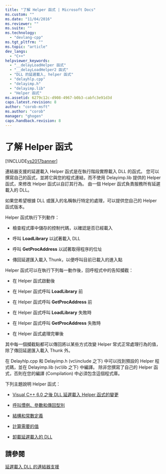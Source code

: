 ```yaml
---
title: "了解 Helper 函式 | Microsoft Docs"
ms.custom: ""
ms.date: "11/04/2016"
ms.reviewer: ""
ms.suite: ""
ms.technology: 
  - "devlang-cpp"
ms.tgt_pltfrm: ""
ms.topic: "article"
dev_langs: 
  - "C++"
helpviewer_keywords: 
  - "__delayLoadHelper 函式"
  - "__delayLoadHelper2 函式"
  - "DLL 的延遲載入, helper 函式"
  - "delayhlp.cpp"
  - "delayimp.h"
  - "delayimp.lib"
  - "Helper 函式"
ms.assetid: 6279c12c-d908-4967-b0b3-cabfc3e91d3d
caps.latest.revision: 8
author: "corob-msft"
ms.author: "corob"
manager: "ghogen"
caps.handback.revision: 8
---
```

# 了解 Helper 函式
[!INCLUDE[vs2017banner](../../assembler/inline/includes/vs2017banner.md)]

連結器支援的延遲載入 Helper 函式是在執行階段實際載入 DLL 的函式。  您可以撰寫自己的函式，並將它與您的程式連結，而不使用 Delayimp.lib 提供的 Helper 函式，來修改 Helper 函式以自訂其行為。  由一個 Helper 函式負責服務所有延遲載入的 DLL。  
  
 如果您希望根據 DLL 或匯入的名稱執行特定的處理，可以提供您自己的 Helper 函式版本。  
  
 Helper 函式執行下列動作：  
  
-   檢查程式庫中儲存的控制代碼，以確認是否已經載入  
  
-   呼叫 **LoadLibrary** 以試著載入 DLL  
  
-   呼叫 **GetProcAddress** 以試著取得程序的位址  
  
-   傳回延遲匯入載入 Thunk，以便呼叫目前已載入的進入點  
  
 Helper 函式可以在執行下列每一動作後，回呼程式中的告知攔截：  
  
-   在 Helper 函式啟動後  
  
-   在 Helper 函式呼叫 **LoadLibrary** 前  
  
-   在 Helper 函式呼叫 **GetProcAddress** 前  
  
-   在 Helper 函式呼叫 **LoadLibrary** 失敗時  
  
-   在 Helper 函式呼叫 **GetProcAddress** 失敗時  
  
-   在 Helper 函式處理完畢後  
  
 其中每一個攔截點都可以傳回將以某些方式改變 Helper 常式正常處理行為的值，除了傳回延遲匯入載入 Thunk 外。  
  
 在 Delayhlp.cpp 和 Delayimp.h \(vc\\include 之下\) 中可以找到預設的 Helper 程式碼，並在 Delayimp.lib \(vc\\lib 之下\) 中編譯。  除非您撰寫了自己的 Helper 函式，否則在您的編譯 \(Compilation\) 中必須包含這個程式庫。  
  
 下列主題說明 Helper 函式：  
  
-   [Visual C\+\+ 6.0 之後 DLL 延遲載入 Helper 函式的變更](../../build/reference/changes-in-the-dll-delayed-loading-helper-function-since-visual-cpp-6-0.md)  
  
-   [呼叫慣例、參數和傳回型別](../../build/reference/calling-conventions-parameters-and-return-type.md)  
  
-   [結構和常數定義](../../build/reference/structure-and-constant-definitions.md)  
  
-   [計算需要的值](../../build/reference/calculating-necessary-values.md)  
  
-   [卸載延遲載入的 DLL](../../build/reference/explicitly-unloading-a-delay-loaded-dll.md)  
  
## 請參閱  
 [延遲載入 DLL 的連結器支援](../../build/reference/linker-support-for-delay-loaded-dlls.md)